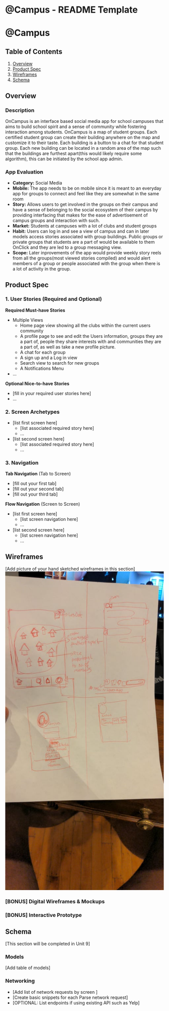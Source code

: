@Campus - README Template
===

# @Campus

## Table of Contents
1. [Overview](#Overview)
1. [Product Spec](#Product-Spec)
1. [Wireframes](#Wireframes)
2. [Schema](#Schema)

## Overview
### Description
OnCampus is an interface based social media app for school campuses that aims to build school spirit and a sense of community while fostering interaction among students. OnCampus is a map of student groups. Each certified student group can create their building anywhere on the map and customize it to their taste. Each building is a button to a chat for that student group. Each new building can be located in a random area of the map such that the buildings are furthest apart(this would likely require some algorithm), this can be initiated by the school app admin.

### App Evaluation
- **Category:** Social Media
- **Mobile:** The app needs to be on mobile since it is meant to an everyday app for groups to connect and feel like they are somewhat in the same room
- **Story:** Allows users to get involved in the groups on their campus and have a sense of belonging to the social ecosystem of their campus by providing interfacing that makes for the ease of advertisement of campus groups and interaction with such.
- **Market:** Students at campuses with a lot of clubs and student groups
- **Habit:** Users can log in and see a view of campus and can in later models access stories associated with group buildings. Public groups or private groups that students are a part of would be available to them OnClick and they are led to a group messaging view.
- **Scope:** Later inprovements of the app would provide weekly story reels from all the groups(most viewed stories compiled) and would alert members of a group or people associated with the group when there is a lot of activity in the group. 

## Product Spec

### 1. User Stories (Required and Optional)

**Required Must-have Stories**

* Multiple Views
   * Home page view showing all the clubs within the current users community
   * A profile page to see and edit the Users information, groups they are a part of, people they share interests with and communities they are a part of, as well as take a new profile picture.
   * A chat for each group
   * A sign up and a Log in view 
   * Search view to search for new groups
   * A Notifications Menu 
* ...

**Optional Nice-to-have Stories**

* [fill in your required user stories here]
* ...

### 2. Screen Archetypes

* [list first screen here]
   * [list associated required story here]
   * ...
* [list second screen here]
   * [list associated required story here]
   * ...

### 3. Navigation

**Tab Navigation** (Tab to Screen)

* [fill out your first tab]
* [fill out your second tab]
* [fill out your third tab]

**Flow Navigation** (Screen to Screen)

* [list first screen here]
   * [list screen navigation here]
   * ...
* [list second screen here]
   * [list screen navigation here]
   * ...

## Wireframes
[Add picture of your hand sketched wireframes in this section]
<img src="mywireframe.jpg" width=800><br>

### [BONUS] Digital Wireframes & Mockups

### [BONUS] Interactive Prototype

## Schema 
[This section will be completed in Unit 9]
### Models
[Add table of models]
### Networking
- [Add list of network requests by screen ]
- [Create basic snippets for each Parse network request]
- [OPTIONAL: List endpoints if using existing API such as Yelp]
